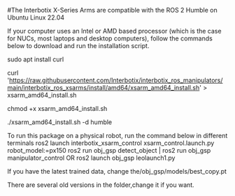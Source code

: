 #The Interbotix X-Series Arms are compatible with the ROS 2 Humble on Ubuntu Linux 22.04


If your computer uses an Intel or AMD based processor (which is the case for NUCs, most laptops and desktop computers), follow the commands below to download and run the installation script. 

  sudo apt install curl
  
  curl 'https://raw.githubusercontent.com/Interbotix/interbotix_ros_manipulators/main/interbotix_ros_xsarms/install/amd64/xsarm_amd64_install.sh' > xsarm_amd64_install.sh
  
  chmod +x xsarm_amd64_install.sh
  
  ./xsarm_amd64_install.sh -d humble


To run this package on a physical robot, run the command below in different terminals
  ros2 launch interbotix_xsarm_control xsarm_control.launch.py robot_model:=px150
  ros2 run obj_gsp detect_object | ros2 run obj_gsp manipulator_control   OR   ros2 launch obj_gsp leolaunch1.py

                                                       
If you have the latest trained data, change the/obj_gsp/models/best_copy.pt


There are several old versions in the folder,change it if you want.
